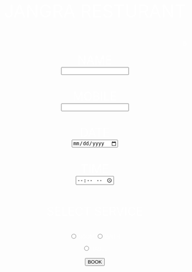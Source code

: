 <HTML>
<HEAD>
<TITLE>
</TITLE>
<BODY BACKGROUND="C:\Users\SG EDUCATION (BCC)\Desktop\RESTURANTS PROJEECT\photo\BG.jpg">
<FORM>
<FONT COLOR="WHITE">
<CENTER> <FONT SIZE="10PX">JANGRA RESTURANT </FONT><BR><BR><BR><BR>
<MARQUEE SCROLLAMOUNT="20PX"> BOOKING FORM </MARQUEE><BR><BR>
<FONT SIZE="6">
NAME<BR>
<INPUT TYPE="TEXT"><BR><BR>
MOBILE<BR>
<INPUT TYPE="NUMBER"><BR><BR>
DATE <BR>
<INPUT TYPE="DATE"><BR><BR>
TIME<BR>
<INPUT TYPE="TIME"><BR><BR>


SELECT SERVICE<BR><BR> </FONT>
<INPUT TYPE="RADIO">
ROOM
<INPUT TYPE="RADIO">
BIRTH

<INPUT TYPE="RADIO">
TABLE
<BR><BR></FONT>
<BUTTON>BOOK </BUTTON>
</FONT>
</FORM>
</BODY>
</HEAD>
</HEAD>
</HTML>
